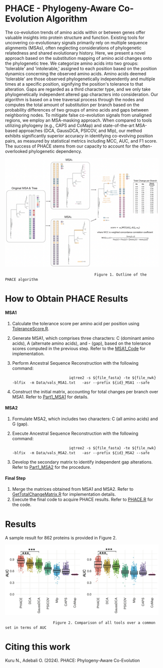 
# PHACE - Phylogeny-Aware Co-Evolution Algorithm


The co-evolution trends of amino acids within or between genes offer valuable insights into protein structure and function. Existing tools for uncovering
co-evolutionary signals primarily rely on multiple sequence alignments (MSAs), often neglecting considerations of phylogenetic relatedness and shared 
evolutionary history. Here, we present a novel approach based on the substitution mapping of amino acid changes onto the phylogenetic tree. We categorize 
amino acids into two groups: 'tolerable' and 'intolerable,' assigned to each position based on the position dynamics concerning the observed amino acids. 
Amino acids deemed 'tolerable' are those observed phylogenetically independently and multiple times at a specific position, signifying the position's 
tolerance to that alteration. Gaps are regarded as a third character type, and we only take phylogenetically independent altered gap characters into 
consideration. Our algorithm is based on a tree traversal process through the nodes and computes the total amount of substitution per branch based on 
the probability differences of two groups of amino acids and gaps between neighboring nodes. To mitigate false co-evolution signals from unaligned regions, 
we employ an MSA-masking approach. When compared to tools utilizing phylogeny (e.g., CAPS and CoMap) and state-of-the-art MSA-based approaches (DCA, GaussDCA, 
PSICOV, and MIp), our method exhibits significantly superior accuracy in identifying co-evolving position pairs, as measured by statistical metrics including 
MCC, AUC, and F1 score. The success of PHACE stems from our capacity to account for the often-overlooked phylogenetic dependency.

![Outline of the PHACE algorithm](https://github.com/nurdannkuru/PHACE/raw/main/Outline.png)
     
                                             Figure 1. Outline of the PHACE algorithm


# How to Obtain PHACE Results

#### MSA1

1. Calculate the tolerance score per amino acid per position using [ToleranceScore.R](https://github.com/nurdannkuru/PHACE/blob/main/PHACE_Codes/ToleranceScore.R).
2. Generate MSA1, which comprises three characters: C (dominant amino acids), A (alternate amino acids), and - (gap), based on the tolerance scores computed in the previous step. Refer to the [MSA1_Code](https://github.com/nurdannkuru/PHACE/blob/main/PHACE_Codes/Part1_MSA1.R) for implementation.
3. Perform Ancestral Sequence Reconstruction with the following command:

                                 iqtree2 -s ${file_fasta} -te ${file_nwk} -blfix  -m Data/vals_MSA1.txt   -asr --prefix ${id}_MSA1 --safe
   

4. Construct the initial matrix, accounting for total changes per branch over MSA1. Refer to [Part1_MSA1](https://github.com/nurdannkuru/PHACE/blob/main/PHACE_Codes/Part1_MSA1.R) for details.

#### MSA2

1. Formulate MSA2, which includes two characters: C (all amino acids) and G (gap).
2. Execute Ancestral Sequence Reconstruction with the following command:

                                 iqtree2 -s ${file_fasta} -te ${file_nwk} -blfix  -m Data/vals_MSA2.txt   -asr --prefix ${id}_MSA2 --safe


3. Develop the secondary matrix to identify independent gap alterations. Refer to [Part1_MSA2](https://github.com/nurdannkuru/PHACE/blob/main/PHACE_Codes/Part1_MSA2.R) for the procedure.

#### Final Step

1. Merge the matrices obtained from MSA1 and MSA2. Refer to [GetTotalChangeMatrix.R](https://github.com/nurdannkuru/PHACE/blob/main/PHACE_Codes/GetTotalChangeMatrix.R) for implementation details.
2. Execute the final code to acquire PHACE results. Refer to [PHACE.R](https://github.com/nurdannkuru/PHACE/blob/main/PHACE_Codes/PHACE.R) for the code.


# Results

A sample result for 862 proteins is provided in Figure 2.

![Result](https://github.com/nurdannkuru/PHACE/raw/main/Result.png)

                          Figure 2. Comparison of all tools over a common set in terms of AUC


# Citing this work

Kuru N., Adebali O. (2024). PHACE: Phylogeny-Aware Co-Evolution

